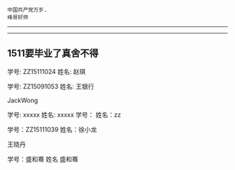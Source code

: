 
```
中国共产党万岁.
峰哥好帅
```
***
***
## 1511要毕业了真舍不得

学号: ZZ15111024 姓名: 赵琪

学号: ZZ15091053 姓名: 王银行

JackWong

学号: xxxxx 姓名: xxxxx
学号： 姓名：zz


学号：ZZ15111039  姓名：徐小龙

王晓丹


学号：盛和骞  姓名 盛和骞